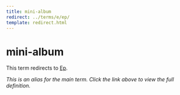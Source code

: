 ```yaml
---
title: mini-album
redirect: ../terms/e/ep/
template: redirect.html
---
```


# mini-album

This term redirects to [Ep](../terms/e/ep/).

*This is an alias for the main term. Click the link above to view the full definition.*
